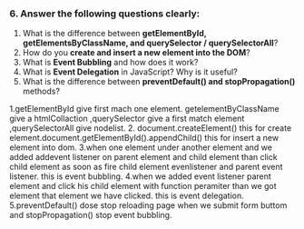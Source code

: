 ### 6. Answer the following questions clearly:

1. What is the difference between **getElementById, getElementsByClassName, and querySelector / querySelectorAll**?
2. How do you **create and insert a new element into the DOM**?
3. What is **Event Bubbling** and how does it work?
4. What is **Event Delegation** in JavaScript? Why is it useful?
5. What is the difference between **preventDefault() and stopPropagation()** methods?

1.getElementById give first mach one element. getelementByClassName give a htmlCollaction ,querySelector give a first match element ,querySelectorAll give nodelist. 2. document.createElement() this for create element.document.getElementById().appendChild() this for insert a new element into dom.
3.when one element under another element and we added addevent listener on parent element and child element than click child element as soon as fire child element evenlistener and parent event listener. this is event bubbling.
4.when we added event listener parent element and click his child element with function peramiter than we got element that element we have clicked. this is event delegation.
5.preventDefault() dose stop reloading page when we submit form buttom and stopPropagation() stop event bubbling.
